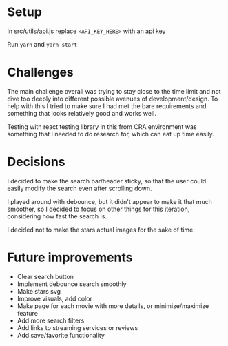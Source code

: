 # Setup

In src/utils/api.js replace `<API_KEY_HERE>` with an api key

Run `yarn` and `yarn start`

# Challenges

The main challenge overall was trying to stay close to the time limit and not dive too deeply into different possible avenues of development/design. To help with this I tried to make sure I had met the bare requirements and something that looks relatively good and works well.

Testing with react testing library in this from CRA environment was something that I needed to do research for, which can eat up time easily.

# Decisions

I decided to make the search bar/header sticky, so that the user could easily modify the search even after scrolling down.

I played around with debounce, but it didn't appear to make it that much smoother, so I decided to focus on other things for this iteration, considering how fast the search is.

I decided not to make the stars actual images for the sake of time.

# Future improvements

- Clear search button
- Implement debounce search smoothly
- Make stars svg
- Improve visuals, add color
- Make page for each movie with more details, or minimize/maximize feature
- Add more search filters
- Add links to streaming services or reviews
- Add save/favorite functionality
